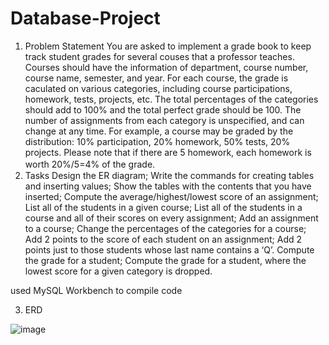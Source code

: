 # Database-Project

1. Problem Statement
You are asked to implement a grade book to keep track student grades for several couses that a professor teaches. Courses should have the information of department, course number, course name, semester, and year.  For each course, the grade is caculated on various categories, including course participations, homework, tests, projects, etc.  The total percentages of the categories should add to 100% and the total perfect grade should be 100. The number of assignments from each category is unspecified, and can change at any time.  For example, a course may be graded by the distribution: 10% participation, 20% homework, 50% tests, 20% projects. Please note that if there are 5 homework, each homework is worth 20%/5=4% of the grade.
　
2. Tasks
Design the ER diagram;
Write the commands for creating tables and inserting values;
Show the tables with the contents that you have inserted;
Compute the average/highest/lowest score of an assignment;
List all of the students in a given course;
List all of the students in a course and all of their scores on every assignment;
Add an assignment to a course;
Change the percentages of the categories for a course;
Add 2 points to the score of each student on an assignment;
Add 2 points just to those students whose last name contains a ‘Q’.
Compute the grade for a student;
Compute the grade for a student, where the lowest score for a given category is dropped.

used MySQL Workbench to compile code

3. ERD 


![image](https://user-images.githubusercontent.com/83426123/232880391-86e96f09-fbe0-4592-a4ef-02d569deea77.jpeg)
